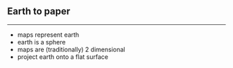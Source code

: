 ## Earth to paper

----

  - maps represent earth
  - earth is a sphere
  - maps are (traditionally) 2 dimensional
  - project earth onto a flat surface
